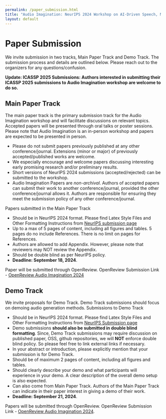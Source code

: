 ```yaml
---
permalink: /paper_submission.html
title: "Audio Imagination: NeurIPS 2024 Workshop on AI-Driven Speech, Music, and Sound Generation"
layout: default
---
```


# Paper Submission

We invite submission in two tracks, Main Paper Track and Demo Track. The submission  process and details are outlined below. Please reach out to the organizers for any questions/confusion.

**Update: ICASSP 2025 Submissions: Authors interested in submitting their ICASSP 2025 submissions to Audio Imagination workshop are welcome to do so.**

## Main Paper Track

The main paper track is the primary submission track for the Audio Imagination workshop and will facilitate discussions on relevant topics. Accepted papers will be presented through oral talks or poster sessions. Please note that Audio Imagination is an in-person workshop and papers are expected to be presented in person.

* Please do not submit papers previously published at any other conference/journal. Extensions (minor or major) of previously accepted/published works are welcome.
* We especially encourage and welcome papers discussing interesting early promising research and/or preliminary results.
* Short versions of NeurIPS 2024 submissions (accepted/rejected) can be submitted to the workshop.
* Audio Imagination Papers are *non-archival*. Authors of accepted papers can submit their work to another conference/journal, provided the other conference/journal allows it. Authors are responsible for ensuring they meet the submission policy of any other conference/journal.


Papers submitted in the Main Paper Track

* Should be in NeurIPS 2024 format.  Please find Latex Style Files and Other Formatting Instructions from [NeurIPS submission page](https://nips.cc/Conferences/2024/CallForPapers)
* Up to a max of 5 pages of content, including all figures and tables. 5 pages do no include References. There is no limit on pages for References.
* Authors are allowed to add Appendix. However, please note that reviewers may NOT review the Appendix.
* Should be double blind as per NeurIPS policy.
* **Deadline: September 18, 2024**.


Paper will be submitted through OpenReview. OpenReview Submission Link - [OpenReview Audio Imagination 2024](https://openreview.net/group?id=NeurIPS.cc/2024/Workshop/Audio_Imagination)


## Demo Track

We invite proposals for Demo Track. Demo Track submissions should focus on demoing audio generation methods. Submissions to Demo Track

* Should be in NeurIPS 2024 format.  Please find Latex Style Files and Other Formatting Instructions from [NeurIPS Submission page](https://nips.cc/Conferences/2024/CallForPapers)
* Demo submissions **should also be submitted in double blind formatting**. Since, Demo Track submissions may require discussion on published paper, OSS, github repositories, we will **NOT** enforce double blind policy. So please feel free to link external links if necessary.
* In your abstract or introduction, please explicitly mention that your submission is for Demo Track.
* Should be of maximum 2 pages of content, including all figures and tables.
* Should clearly describe your demo and what participants will experience in your demo. A clear description of the overall demo setup is also expected.
* Can also come from Main Paper Track. Authors of the Main Paper Track can indicate in their paper interest in giving a demo of their work.
* **Deadline: September 21, 2024**.

Papers will be submitted through OpenReview. OpenReview Submission Link - [OpenReview Audio Imagination 2024](https://openreview.net/group?id=NeurIPS.cc/2024/Workshop/Audio_Imagination).
